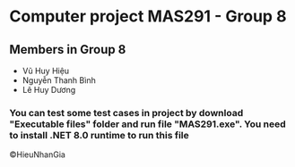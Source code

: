 # Computer project MAS291 - Group 8

## Members in Group 8
- Vũ Huy Hiệu
- Nguyễn Thanh Bình
- Lê Huy Dương


### You can test some test cases in project by download "Executable files" folder and run file "MAS291.exe". You need to install .NET 8.0 runtime to run this file
©HieuNhanGia
